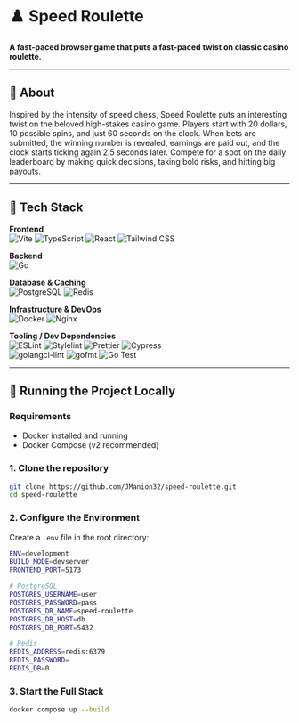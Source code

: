 # ♟️ Speed Roulette

**A fast-paced browser game that puts a fast-paced twist on classic casino roulette.**

---

## 🚀 About

Inspired by the intensity of speed chess, Speed Roulette puts an interesting twist on the beloved high-stakes casino game. Players start with 
20 dollars, 10 possible spins, and just 60 seconds on the clock. When bets are submitted, the winning number is revealed, earnings are paid out, and 
the clock starts ticking again 2.5 seconds later. Compete for a spot on the daily leaderboard by making quick decisions, taking bold risks, and hitting 
big payouts.

---

## 🧰 Tech Stack

**Frontend**  
![Vite](https://img.shields.io/badge/Vite-646CFF?style=for-the-badge&logo=vite&logoColor=white)
![TypeScript](https://img.shields.io/badge/TypeScript-3178C6?style=for-the-badge&logo=typescript&logoColor=white)
![React](https://img.shields.io/badge/React-61DAFB?style=for-the-badge&logo=react&logoColor=black)
![Tailwind CSS](https://img.shields.io/badge/Tailwind_CSS-38B2AC?style=for-the-badge&logo=tailwind-css&logoColor=white)

**Backend**  
![Go](https://img.shields.io/badge/Go-00ADD8?style=for-the-badge&logo=go&logoColor=white)

**Database & Caching**  
![PostgreSQL](https://img.shields.io/badge/PostgreSQL-4169E1?style=for-the-badge&logo=postgresql&logoColor=white)
![Redis](https://img.shields.io/badge/Redis-DC382D?style=for-the-badge&logo=redis&logoColor=white)

**Infrastructure & DevOps**  
![Docker](https://img.shields.io/badge/Docker-2496ED?style=for-the-badge&logo=docker&logoColor=white)
![Nginx](https://img.shields.io/badge/Nginx-009639?style=for-the-badge&logo=nginx&logoColor=white)

**Tooling / Dev Dependencies**  
![ESLint](https://img.shields.io/badge/ESLint-4B32C3?style=for-the-badge&logo=eslint&logoColor=white)
![Stylelint](https://img.shields.io/badge/Stylelint-263238?style=for-the-badge&logo=stylelint&logoColor=white)
![Prettier](https://img.shields.io/badge/Prettier-F7B93E?style=for-the-badge&logo=prettier&logoColor=black)
![Cypress](https://img.shields.io/badge/Cypress-17202C?style=for-the-badge&logo=cypress&logoColor=white)  
![golangci-lint](https://img.shields.io/badge/golangci--lint-00ADD8?style=for-the-badge&logo=go&logoColor=white)
![gofmt](https://img.shields.io/badge/gofmt-00ADD8?style=for-the-badge&logo=go&logoColor=white)
![Go Test](https://img.shields.io/badge/go--test-00ADD8?style=for-the-badge&logo=go&logoColor=white)

---

## 🧪 Running the Project Locally

### Requirements
- Docker installed and running
- Docker Compose (v2 recommended)

### 1. Clone the repository

```bash
git clone https://github.com/JManion32/speed-roulette.git
cd speed-roulette
```

### 2. Configure the Environment
Create a `.env` file in the root directory:

```bash
ENV=development
BUILD_MODE=devserver
FRONTEND_PORT=5173

# PostgreSQL
POSTGRES_USERNAME=user
POSTGRES_PASSWORD=pass
POSTGRES_DB_NAME=speed-roulette
POSTGRES_DB_HOST=db
POSTGRES_DB_PORT=5432

# Redis
REDIS_ADDRESS=redis:6379
REDIS_PASSWORD=
REDIS_DB=0
```

### 3. Start the Full Stack

```bash
docker compose up --build
```
